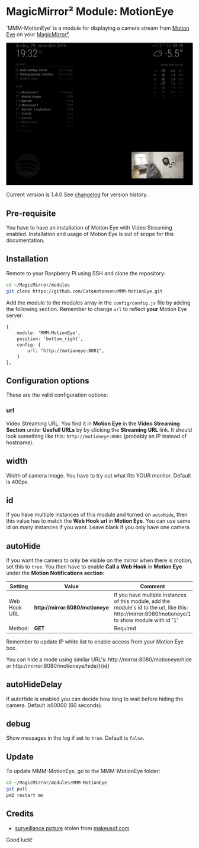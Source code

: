 # MagicMirror² Module: MotionEye
'MMM-MotionEye' is a module for displaying a camera stream from [Motion Eye](https://github.com/ccrisan/motioneye) on your [MagicMirror²](https://magicmirror.builders/)

![Example](example.png) 

Current version is 1.4.0 See [changelog](CHANGELOG.md "Version history") for version history.

## Pre-requisite

You have to have an installation of Motion Eye with Video Streaming enabled. Installation and usage of Motion Eye is out of scope for this documentation.

## Installation

Remote to your Raspberry Pi using SSH and clone the repository:

````bash
cd ~/MagicMirror/modules
git clone https://github.com/CatoAntonsen/MMM-MotionEye.git
````

Add the module to the modules array in the `config/config.js` file by adding the following section. Remember to change `url` to reflect **your** Motion Eye server:
```
{
	module: 'MMM-MotionEye',
	position: 'bottom_right',
	config: {
		url: "http://motioneye:8081",
	}
},
```

## Configuration options

These are the valid configuration options:

### **url**
Video Streaming URL. You find it in **Motion Eye** in the **Video Streaming Section** under **Usefull URLs** by by clicking the **Streaming URL** link.
It should look something like this: `http://motioneye:8081` (probably an IP instead of hostname).

## **width**
Width of camera image. You have to try out what fits YOUR monitor.
Default is 400px.

## **id**
If you have multiple instances of this module and turned on `autoHide`, then this value has to match the **Web Hook url** in **Motion Eye**.
You can use same id on many instances if you want. 
Leave blank if you only have one camera.

## **autoHide**
If you want the camera to only be visible on the mirror when there is motion, set this to `true`. 
You then have to enable **Call a Web Hook** in **Motion Eye** under the **Motion Notifications section**: 

 Setting | Value | Comment
 ---|---|---
 Web Hook URL | **http://mirror:8080/motioneye** | If you have multiple instances of this module, add the module's id to the url, like this: http://mirror:8080/motioneye/1 to show module with id '1'  |
 Method: | **GET** | Required |

Remember to update IP white list to enable access from your Motion Eye box.

You can hide a mode using similar URL's: http://mirror:8080/motioneye/hide or http://mirror:8080/motioneye/hide/}{id}

## **autoHideDelay**
If autoHide is enabled you can decide how long to wait before hiding the camera.
Default is60000 (60 seconds).

## **debug**
Show messages in the log if set to `true`. Default is `false`.

## Update

To update MMM-MotionEye, go to the MMM-MotionEye folder:
````bash
cd ~/MagicMirror/modules/MMM-MotionEye
git pull
pm2 restart mm
````


## Credits

- [surveillance  picture](http://cdn.makeuseof.com/wp-content/uploads/2015/06/creative-security-camera-intro-670x335.jpg?004f0d) stolen from [makeusof.com](http://www.makeuseof.com/)

Good luck!
